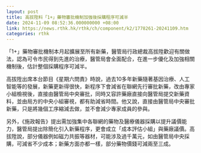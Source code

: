 ```yaml
---
layout: post
title: 高拔陞料「1+」藥物審批機制加強後採購程序可減半
date: 2024-11-09 08:52:36.000000000 +08:00
link: https://news.rthk.hk/rthk/ch/component/k2/1778261-20241109.htm
categories: rthk
---
```


「1+」藥物審批機制本月起擴展至所有新藥，醫管局行政總裁高拔陞歡迎有關做法，認為可令市民得到先進的治療，醫管局會全面配合，在進一步優化及加強相關機制後，估計整個採購程序可減半。

高拔陞出席本台節目《星期六問責》時說，過去10多年新藥隨著基因治療、人工智能等的發展，新藥更新得很快，新程序下會減省在聯網先行審批新藥，改由專家小組檢視後，直接由醫管局中央審批，同時又容許藥廠直接向醫管局提交新藥資料，並由局方的中央小組審視，都有助減省時間。他又說，直接由醫管局中央審批新藥，只是將幾個工序縮減去做，並不會減少專家成員的參與。

另外，《施政報告》提出需加強集中各聯網的藥物及醫療儀器採購以提升議價能力，醫管局提出除簡化引入新藥程序，更會成立「成本評估小組」與藥廠議價。高拔陞說，部分儀器例如磁力共振等器材，可能涉及過千萬元，如由醫管局中央採購，可減省不少成本；新藥方面亦都一樣，部分藥物價錢可減兩至三成。

